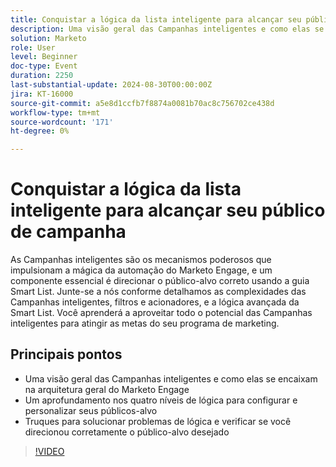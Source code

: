 ```yaml
---
title: Conquistar a lógica da lista inteligente para alcançar seu público de campanha
description: Uma visão geral das Campanhas inteligentes e como elas se encaixam na arquitetura geral do Marketo Engage Um aprofundamento nos quatro níveis de lógica para configurar e personalizar seus públicos-alvo Truques para solucionar problemas de lógica e verificar se você direcionou corretamente seu público-alvo
solution: Marketo
role: User
level: Beginner
doc-type: Event
duration: 2250
last-substantial-update: 2024-08-30T00:00:00Z
jira: KT-16000
source-git-commit: a5e8d1ccfb7f8874a0081b70ac8c756702ce438d
workflow-type: tm+mt
source-wordcount: '171'
ht-degree: 0%

---
```



# Conquistar a lógica da lista inteligente para alcançar seu público de campanha

As Campanhas inteligentes são os mecanismos poderosos que impulsionam a mágica da automação do Marketo Engage, e um componente essencial é direcionar o público-alvo correto usando a guia Smart List. Junte-se a nós conforme detalhamos as complexidades das Campanhas inteligentes, filtros e acionadores, e a lógica avançada da Smart List. Você aprenderá a aproveitar todo o potencial das Campanhas inteligentes para atingir as metas do seu programa de marketing.

## Principais pontos

* Uma visão geral das Campanhas inteligentes e como elas se encaixam na arquitetura geral do Marketo Engage
* Um aprofundamento nos quatro níveis de lógica para configurar e personalizar seus públicos-alvo
* Truques para solucionar problemas de lógica e verificar se você direcionou corretamente o público-alvo desejado

>[!VIDEO](https://video.tv.adobe.com/v/3432943/?learn=on)
